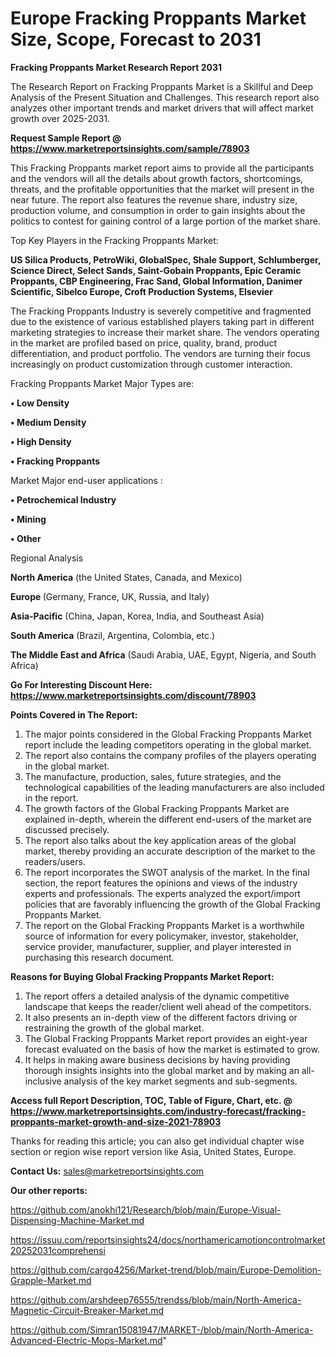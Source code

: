 # Europe Fracking Proppants Market Size, Scope, Forecast to 2031

<strong>Fracking Proppants Market Research Report 2031</strong>

The Research Report on Fracking Proppants Market is a Skillful and Deep Analysis of the Present Situation and Challenges. This research report also analyzes other important trends and market drivers that will affect market growth over 2025-2031.

<strong>Request Sample Report @ <a href=https://www.marketreportsinsights.com/sample/78903>https://www.marketreportsinsights.com/sample/78903</a></strong>

This Fracking Proppants market report aims to provide all the participants and the vendors will all the details about growth factors, shortcomings, threats, and the profitable opportunities that the market will present in the near future. The report also features the revenue share, industry size, production volume, and consumption in order to gain insights about the politics to contest for gaining control of a large portion of the market share.

Top Key Players in the Fracking Proppants Market:

<strong>US Silica Products, PetroWiki, GlobalSpec, Shale Support, Schlumberger, Science Direct, Select Sands, Saint-Gobain Proppants, Epic Ceramic Proppants, CBP Engineering, Frac Sand, Global Information, Danimer Scientific, Sibelco Europe, Croft Production Systems, Elsevier</strong>

The Fracking Proppants Industry is severely competitive and fragmented due to the existence of various established players taking part in different marketing strategies to increase their market share. The vendors operating in the market are profiled based on price, quality, brand, product differentiation, and product portfolio. The vendors are turning their focus increasingly on product customization through customer interaction.

Fracking Proppants Market Major Types are:

<strong>• Low Density

• Medium Density

• High Density

• Fracking Proppants</strong>

Market Major end-user applications :

<strong>• Petrochemical Industry

• Mining

• Other</strong>

Regional Analysis

</u><strong><b>North America</b></strong> (the United States, Canada, and Mexico)

<strong><b>Europe </b></strong>(Germany, France, UK, Russia, and Italy)

<strong><b>Asia-Pacific</b></strong> (China, Japan, Korea, India, and Southeast Asia)

<strong><b>South America</b></strong> (Brazil, Argentina, Colombia, etc.)

<strong><b>The Middle East and Africa</b></strong> (Saudi Arabia, UAE, Egypt, Nigeria, and South Africa)

<strong>Go For Interesting Discount Here: <a href=https://www.marketreportsinsights.com/discount/78903>https://www.marketreportsinsights.com/discount/78903</a></strong>

<strong>Points Covered in The Report:</strong>
<ol>
  <li>The major points considered in the Global Fracking Proppants Market report include the leading competitors operating in the global market.</li>
  <li>The report also contains the company profiles of the players operating in the global market.</li>
  <li>The manufacture, production, sales, future strategies, and the technological capabilities of the leading manufacturers are also included in the report.</li>
  <li>The growth factors of the Global Fracking Proppants Market are explained in-depth, wherein the different end-users of the market are discussed precisely.</li>
  <li>The report also talks about the key application areas of the global market, thereby providing an accurate description of the market to the readers/users.</li>
  <li>The report incorporates the SWOT analysis of the market. In the final section, the report features the opinions and views of the industry experts and professionals. The experts analyzed the export/import policies that are favorably influencing the growth of the Global Fracking Proppants Market.</li>
  <li>The report on the Global Fracking Proppants Market is a worthwhile source of information for every policymaker, investor, stakeholder, service provider, manufacturer, supplier, and player interested in purchasing this research document.</li>
</ol>
<strong>Reasons for Buying Global Fracking Proppants Market Report:</strong>

<ol>
  <li>The report offers a detailed analysis of the dynamic competitive landscape that keeps the reader/client well ahead of the competitors.</li>
  <li>It also presents an in-depth view of the different factors driving or restraining the growth of the global market.</li>
  <li>The Global Fracking Proppants Market report provides an eight-year forecast evaluated on the basis of how the market is estimated to grow.</li>
  <li>It helps in making aware business decisions by having providing thorough insights insights into the global market and by making an all-inclusive analysis of the key market segments and sub-segments.</li>
</ol>
<strong>Access full Report Description, TOC, Table of Figure, Chart, etc. @ <a href=https://www.marketreportsinsights.com/industry-forecast/fracking-proppants-market-growth-and-size-2021-78903>https://www.marketreportsinsights.com/industry-forecast/fracking-proppants-market-growth-and-size-2021-78903</a></strong>


Thanks for reading this article; you can also get individual chapter wise section or region wise report version like Asia, United States, Europe.

<strong>Contact Us:</strong>
sales@marketreportsinsights.com

<strong>Our other reports:</strong>

<a href=https://github.com/anokhi121/Research/blob/main/Europe-Visual-Dispensing-Machine-Market.md>https://github.com/anokhi121/Research/blob/main/Europe-Visual-Dispensing-Machine-Market.md</a>

<a href=https://issuu.com/reportsinsights24/docs/northamericamotioncontrolmarket20252031comprehensi>https://issuu.com/reportsinsights24/docs/northamericamotioncontrolmarket20252031comprehensi</a>

<a href=https://github.com/cargo4256/Market-trend/blob/main/Europe-Demolition-Grapple-Market.md>https://github.com/cargo4256/Market-trend/blob/main/Europe-Demolition-Grapple-Market.md</a>

<a href=https://github.com/arshdeep76555/trendss/blob/main/North-America-Magnetic-Circuit-Breaker-Market.md>https://github.com/arshdeep76555/trendss/blob/main/North-America-Magnetic-Circuit-Breaker-Market.md</a>

<a href=https://github.com/Simran15081947/MARKET-/blob/main/North-America-Advanced-Electric-Mops-Market.md>https://github.com/Simran15081947/MARKET-/blob/main/North-America-Advanced-Electric-Mops-Market.md</a>"
